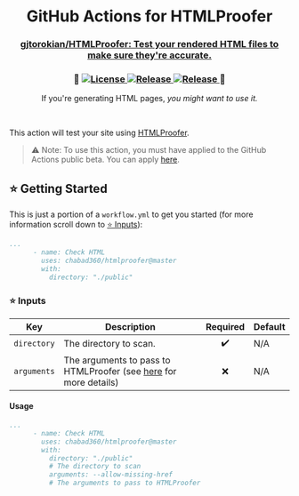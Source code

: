 <div align="center" >
  <h1>
  GitHub Actions for HTMLProofer
  </h1>
  <h3>
    <a href="https://github.com/gjtorikian/html-proofer">
      gjtorokian/HTMLProofer: Test your rendered HTML files to make sure they're accurate.
    </a>
  </h3>
  <span>
    <h3>
    🚀
    <a href="https://github.com/chabad360/htmlproofer/blob/master/LICENSE">
      <img alt="License" src="https://img.shields.io/github/license/chabad360/htmlproofer.svg?style=for-the-badge" />
    </a>
    <a href="https://github.com/marketplace/actions/htmlproofer">
      <img alt="Release" src="https://img.shields.io/static/v1?label=&style=for-the-badge&logo=addthis&logoColor=white&message=Get+on+the+GH+Marketplace&color=green" />
    </a>
    <a href="https://github.com/chabad360/htmlproofer/releases/latest">
      <img alt="Release" src="https://img.shields.io/github/release/chabad360/htmlproofer.svg?style=for-the-badge" />
    </a>
    🚀
    </h3>
  </span>
      <p>If you're generating HTML pages, <i>you might want to use it.</i></p>
</div>
&nbsp;

This action will test your site using [HTMLProofer](https://github.com/gjtorikian/html-proofer).

> ⚠️ Note: To use this action, you must have applied to the GitHub Actions public beta. You can apply [here](https://github.com/features/actions/signup/).

## ⭐ Getting Started

This is just a portion of a `workflow.yml` to get you started (for more information scroll down to [⭐ Inputs](#-inputs)):

```yml
...
      - name: Check HTML
        uses: chabad360/htmlproofer@master
        with:
          directory: "./public"
```

### ⭐ Inputs

| Key |  Description | Required | Default |
| --- | ------------ | :------: | ------- |
| `directory` | The directory to scan. | ✔️ | N/A |
| `arguments` | The arguments to pass to HTMLProofer (see [here](https://github.com/gjtorikian/html-proofer/blob/master/bin/htmlproofer) for more details) | ❌ | N/A |

#### Usage

```yml
...
      - name: Check HTML
        uses: chabad360/htmlproofer@master
        with:
          directory: "./public"
          # The directory to scan
          arguments: --allow-missing-href
          # The arguments to pass to HTMLProofer
```
